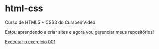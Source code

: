 # html-css
 Curso de HTML5 + CSS3 do CursoemVideo

 Estou aprendendo a criar sites e agora vou gerenciar meus repositórios!

<a href="https://michellycruz.github.io/html-css/exercicios/ex001/index.html">Executar o exercício 001</a>